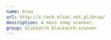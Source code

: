 ```yaml
---
name: braa
url: http://s-tech.elsat.net.pl/braa/
description: A mass snmp scanner.
group: blackarch blackarch-scanner
---
```

